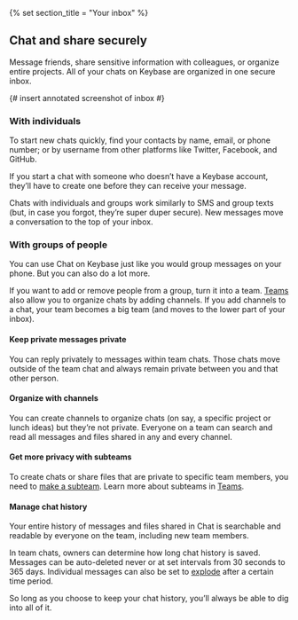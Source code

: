 {% set section_title = "Your inbox" %}
## Chat and share securely
Message friends, share sensitive information with colleagues, or organize entire projects. All of your chats on Keybase are organized in one secure inbox. 

{# insert annotated screenshot of inbox #}

### With individuals
To start new chats quickly, find your contacts by name, email, or phone number; or by username from other platforms like Twitter, Facebook, and GitHub.

If you start a chat with someone who doesn’t have a Keybase account, they’ll have to create one before they can receive your message. 

Chats with individuals and groups work similarly to SMS and group texts (but, in case you forgot, they’re super duper secure). New messages move a conversation to the top of your inbox.   

### With groups of people
You can use Chat on Keybase just like you would group messages on your phone. But you can also do a lot more.

If you want to add or remove people from a group, turn it into a team. [Teams](/teams) also allow you to organize chats by adding channels. If you add channels to a chat, your team becomes a big team (and moves to the lower part of your inbox).

#### Keep private messages private
You can reply privately to messages within team chats. Those chats move outside of the team chat and always remain private between you and that other person.

#### Organize with channels 
You can create channels to organize chats (on say, a specific project or lunch ideas) but they’re not private. Everyone on a team can search and read all messages and files shared in any and every channel. 

#### Get more privacy with subteams
To create chats or share files that are private to specific team members, you need to [make a subteam](/teams#subteams). Learn more about subteams in [Teams](/teams).
 
#### Manage chat history
Your entire history of messages and files shared in Chat is searchable and readable by everyone on the team, including new team members. 
 
In team chats, owners can determine how long chat history is saved. Messages can be auto-deleted never or at set intervals from 30 seconds to 365 days. Individual messages can also be set to [explode](chat/features) after a certain time period.
 
So long as you choose to keep your chat history, you’ll always be able to dig into all of it. 

